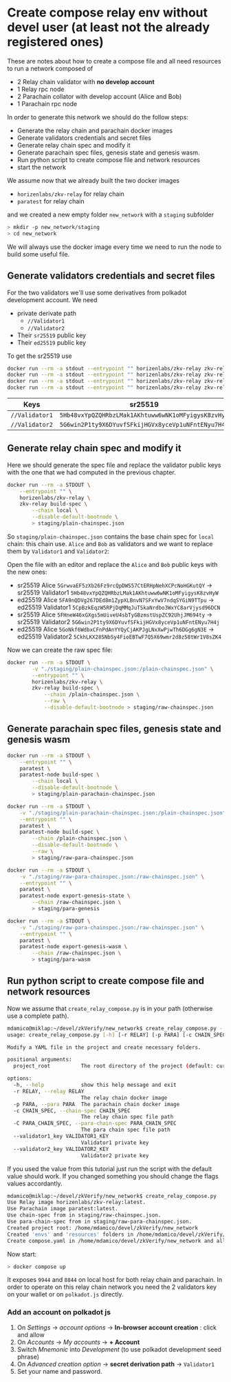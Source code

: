 # Create compose relay env without devel user (at least not the already registered ones)

These are notes about how to create a compose file and all need resources to run a network
composed of

- 2 Relay chain validator with **no develop account**
- 1 Relay rpc node
- 2 Parachain collator with develop account (Alice and Bob)
- 1 Parachain rpc node

In order to generate this network we should do the follow steps:

- Generate the relay chain and parachain docker images
- Generate validators credentials and secret files
- Generate relay chain spec and modify it
- Generate parachain spec files, genesis state and genesis wasm.
- Run python script to create compose file and network resources
- start the network

We assume now that we already built the two docker images

- `horizenlabs/zkv-relay` for relay chain
- `paratest` for relay chain

and we created a new empty folder `new_network` with a `staging` subfolder

```sh
> mkdir -p new_network/staging
> cd new_network
```

We will always use the docker image every time we need to run the node to build some
useful file.

## Generate validators credentials and secret files

For the two validators we'll use some derivatives from polkadot development account. We need

- private derivate path
  - `//Validator1`
  - `//Validator2`
- Their `sr25519` public key
- Their `ed25519` public key

To get the sr25519 use

```sh
docker run --rm -a stdout --entrypoint "" horizenlabs/zkv-relay zkv-relay key inspect "//Validator1" | grep "SS58 Address" | awk '{print $3}'
docker run --rm -a stdout --entrypoint "" horizenlabs/zkv-relay zkv-relay key inspect "//Validator1" --scheme "ed25519" | grep "SS58 Address" | awk '{print $3}'
docker run --rm -a stdout --entrypoint "" horizenlabs/zkv-relay zkv-relay key inspect "//Validator2" | grep "SS58 Address" | awk '{print $3}'
docker run --rm -a stdout --entrypoint "" horizenlabs/zkv-relay zkv-relay key inspect "//Validator2" --scheme "ed25519" | grep "SS58 Address" | awk '{print $3}'
```

| Keys           | sr25519                                            | ed25519                                            |
| -------------- | -------------------------------------------------- | -------------------------------------------------- |
| `//Validator1` | `5Hb48vxYpQZQHRbzLMak1AKhtuww6wNK1oMFyigysK8zvHyW` | `5CpBzkEqzW5RPjDqMMqJuTSkaNrdbo3WxYC8arVjysd96DCN` |
| `//Validator2` | `5G6win2P1ty9X6DYuvfSFkijHGVx8yceVp1uNFntENyu7H4j` | `5CkhLKX285NbSy4FioEBTwF7Q5X69wmr2d8z58tWr1V8sZK4` |

## Generate relay chain spec and modify it

Here we should generate the spec file and replace the validator public keys with the one that
we had computed in the previous chapter.

```sh
docker run --rm -a STDOUT \
    --entrypoint "" \
    horizenlabs/zkv-relay \
    zkv-relay build-spec \
        --chain local \
        --disable-default-bootnode \
        > staging/plain-chainspec.json
```

So `staging/plain-chainspec.json` contains the base chain spec for `local` chain: this chain use.
`Alice` and `Bob` as validators and we want to replace them by `Validator1` and `Validator2`:

Open the file with an editor and replace the `Alice` and `Bob` public keys with the new ones:
  
- sr25519 Alice `5GrwvaEF5zXb26Fz9rcQpDWS57CtERHpNehXCPcNoHGKutQY` -> sr25519 Validator1 `5Hb48vxYpQZQHRbzLMak1AKhtuww6wNK1oMFyigysK8zvHyW`
- ed25519 Alice `5FA9nQDVg267DEd8m1ZypXLBnvN7SFxYwV7ndqSYGiN9TTpu` -> ed25519 Validator1 `5CpBzkEqzW5RPjDqMMqJuTSkaNrdbo3WxYC8arVjysd96DCN`
- sr25519 Alice `5FHneW46xGXgs5mUiveU4sbTyGBzmstUspZC92UhjJM694ty` -> sr25519 Validator2 `5G6win2P1ty9X6DYuvfSFkijHGVx8yceVp1uNFntENyu7H4j`
- ed25519 Alice `5GoNkf6WdbxCFnPdAnYYQyCjAKPJgLNxXwPjwTh6DGg6gN3E` -> ed25519 Validator2 `5CkhLKX285NbSy4FioEBTwF7Q5X69wmr2d8z58tWr1V8sZK4`

Now we can create the raw spec file:

```sh
docker run --rm -a STDOUT \
        -v "./staging/plain-chainspec.json:/plain-chainspec.json" \
        --entrypoint "" \
        horizenlabs/zkv-relay \
        zkv-relay build-spec \
            --chain /plain-chainspec.json \
            --raw \
            --disable-default-bootnode > staging/raw-chainspec.json
```

## Generate parachain spec files, genesis state and genesis wasm

```sh
docker run --rm -a STDOUT \
    --entrypoint "" \
    paratest \
    paratest-node build-spec \
        --chain local \
        --disable-default-bootnode \
        > staging/plain-parachain-chainspec.json
```

```sh
docker run --rm -a STDOUT \
    -v "./staging/plain-parachain-chainspec.json:/plain-chainspec.json" \
    --entrypoint "" \
    paratest \
    paratest-node build-spec \
        --chain /plain-chainspec.json \
        --disable-default-bootnode \
        --raw \
        > staging/raw-para-chainspec.json
```

```sh
docker run --rm -a STDOUT \
    -v "./staging/raw-para-chainspec.json:/raw-chainspec.json" \
    --entrypoint "" \
    paratest \
    paratest-node export-genesis-state \
        --chain /raw-chainspec.json \
        > staging/para-genesis
```

```sh
docker run --rm -a STDOUT \
    -v "./staging/raw-para-chainspec.json:/raw-chainspec.json" \
    --entrypoint "" \
    paratest \
    paratest-node export-genesis-wasm \
        --chain /raw-chainspec.json \
        > staging/para-wasm
```

## Run python script to create compose file and network resources

Now we assume that `create_relay_compose.py` is in your path (otherwise use a complete
path).

```sh
mdamico@miklap:~/devel/zkVerify/new_network$ create_relay_compose.py --help
usage: create_relay_compose.py [-h] [-r RELAY] [-p PARA] [-c CHAIN_SPEC] [-C PARA_CHAIN_SPEC] [--validator1_key VALIDATOR1_KEY] [--validator2_key VALIDATOR2_KEY] [project_root]

Modify a YAML file in the project and create necessary folders.

positional arguments:
  project_root          The root directory of the project (default: current directory)

options:
  -h, --help            show this help message and exit
  -r RELAY, --relay RELAY
                        The relay chain docker image
  -p PARA, --para PARA  The parachain chain docker image
  -c CHAIN_SPEC, --chain-spec CHAIN_SPEC
                        The relay chain spec file path
  -C PARA_CHAIN_SPEC, --para-chain-spec PARA_CHAIN_SPEC
                        The para chain spec file path
  --validator1_key VALIDATOR1_KEY
                        Validator1 private key
  --validator2_key VALIDATOR2_KEY
                        Validator2 private key

```

If you used the value from this tutorial just run the script with the default value should
work. If you changed something you should change the flags values accordantly.

```sh
mdamico@miklap:~/devel/zkVerify/new_network$ create_relay_compose.py 
Use Relay image horizenlabs/zkv-relay:latest.
Use Parachain image paratest:latest.
Use chain-spec from in staging/raw-chainspec.json.
Use para-chain-spec from in staging/raw-para-chainspec.json.
Created project root: /home/mdamico/devel/zkVerify/new_network
Created 'envs' and 'resources' folders in /home/mdamico/devel/zkVerify/new_network
Create compose.yaml in /home/mdamico/devel/zkVerify/new_network and all environments files.
```

Now start:

```sh
> docker compose up
```

It exposes `9944` and `8844` on local host for both relay chain and parachain. In order to operate
on this relay chain network you need the 2 validators key on your wallet or on `polkadot.js` directly.

### Add an account on polkadot js

1. On _Settings_ -> _account options_ -> **In-browser account creation** : click and allow
2. On _Accounts_ -> _My accounts_ -> **+ Account**
3. Switch _Mnemonic_ into _Development_ (to use polkadot development seed phrase)
4. On _Advanced creation option_ -> **secret derivation path** -> `Validator1`
5. Set your name and password.
